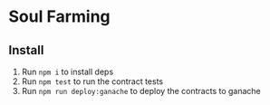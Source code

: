 # Soul Farming

## Install

1. Run `npm i` to install deps
2. Run `npm test` to run the contract tests
3. Run `npm run deploy:ganache` to deploy the contracts to ganache
